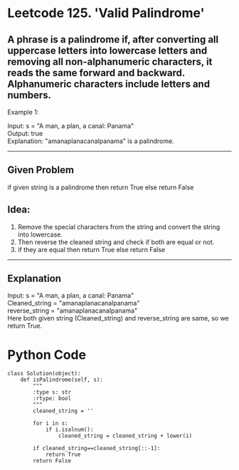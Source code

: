# Leetcode 125. 'Valid Palindrome'

## A phrase is a palindrome if, after converting all uppercase letters into lowercase letters and removing all non-alphanumeric characters, it reads the same forward and backward. Alphanumeric characters include letters and numbers.

Example 1:

Input: s = "A man, a plan, a canal: Panama" </br>
Output: true </br>
Explanation: "amanaplanacanalpanama" is a palindrome. </br>

----
## Given Problem 

if given string is a palindrome then return True else return False</br>

## Idea:

1. Remove the special characters from the string  and convert the string into lowercase.</br>
2. Then reverse the cleaned string and check if both are equal or not. </br>
3. if they are equal then return True else return False </br>

---
## Explanation
Input: s = "A man, a plan, a canal: Panama" </br>
Cleaned_string = "amanaplanacanalpanama" </br>
reverse_string = "amanaplanacanalpanama" </br>
Here both given string (Cleaned_string) and reverse_string are same, so we return True. </br>

# Python Code
```
class Solution(object):
    def isPalindrome(self, s):
        """
        :type s: str
        :rtype: bool
        """
        cleaned_string = ''
        
        for i in s:
            if i.isalnum():
                cleaned_string = cleaned_string + lower(i)

        if cleaned_string==cleaned_string[::-1]:
            return True
        return False
```

